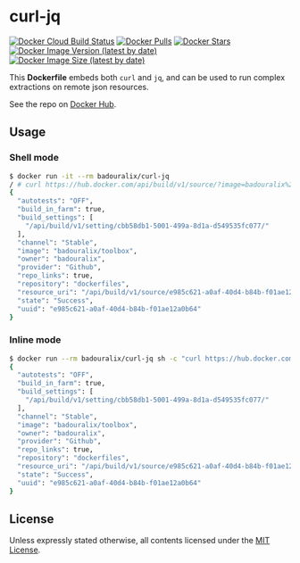 # curl-jq

[![Docker Cloud Build Status](https://img.shields.io/docker/cloud/build/badouralix/curl-jq?label=build&logo=docker&logoColor=white)](https://hub.docker.com/r/badouralix/curl-jq)
[![Docker Pulls](https://img.shields.io/docker/pulls/badouralix/curl-jq?label=pulls&logo=docker&logoColor=white)](https://hub.docker.com/r/badouralix/curl-jq)
[![Docker Stars](https://img.shields.io/docker/stars/badouralix/curl-jq?label=stars&logo=docker&logoColor=white)](https://hub.docker.com/r/badouralix/curl-jq)
[![Docker Image Version (latest by date)](https://img.shields.io/docker/v/badouralix/curl-jq?logo=docker&logoColor=white)](https://hub.docker.com/r/badouralix/curl-jq)
[![Docker Image Size (latest by date)](https://img.shields.io/docker/image-size/badouralix/curl-jq?label=size&logo=docker&logoColor=white)](https://hub.docker.com/r/badouralix/curl-jq)

This **Dockerfile** embeds both `curl` and `jq`, and can be used to run complex extractions on remote json resources.

See the repo on [Docker Hub](https://hub.docker.com/r/badouralix/curl-jq/).

## Usage

### Shell mode

```bash
$ docker run -it --rm badouralix/curl-jq
/ # curl https://hub.docker.com/api/build/v1/source/?image=badouralix%2Ftoolbox 2>/dev/null | jq '.objects[0]'
{
  "autotests": "OFF",
  "build_in_farm": true,
  "build_settings": [
    "/api/build/v1/setting/cbb58db1-5001-499a-8d1a-d549535fc077/"
  ],
  "channel": "Stable",
  "image": "badouralix/toolbox",
  "owner": "badouralix",
  "provider": "Github",
  "repo_links": true,
  "repository": "dockerfiles",
  "resource_uri": "/api/build/v1/source/e985c621-a0af-40d4-b84b-f01ae12a0b64/",
  "state": "Success",
  "uuid": "e985c621-a0af-40d4-b84b-f01ae12a0b64"
}
```

### Inline mode

```bash
$ docker run --rm badouralix/curl-jq sh -c "curl https://hub.docker.com/api/build/v1/source/?image=badouralix%2Ftoolbox 2>/dev/null | jq '.objects[0]'"
{
  "autotests": "OFF",
  "build_in_farm": true,
  "build_settings": [
    "/api/build/v1/setting/cbb58db1-5001-499a-8d1a-d549535fc077/"
  ],
  "channel": "Stable",
  "image": "badouralix/toolbox",
  "owner": "badouralix",
  "provider": "Github",
  "repo_links": true,
  "repository": "dockerfiles",
  "resource_uri": "/api/build/v1/source/e985c621-a0af-40d4-b84b-f01ae12a0b64/",
  "state": "Success",
  "uuid": "e985c621-a0af-40d4-b84b-f01ae12a0b64"
}
```

## License

Unless expressly stated otherwise, all contents licensed under the [MIT License](https://github.com/badouralix/dockerfiles/blob/main/LICENSE).
